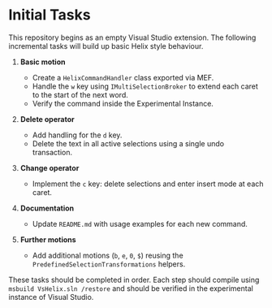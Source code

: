 # Initial Tasks

This repository begins as an empty Visual Studio extension.  The following
incremental tasks will build up basic Helix style behaviour.

1. **Basic motion**
   - Create a `HelixCommandHandler` class exported via MEF.
   - Handle the `w` key using `IMultiSelectionBroker` to extend each caret to the
     start of the next word.
   - Verify the command inside the Experimental Instance.

2. **Delete operator**
   - Add handling for the `d` key.
   - Delete the text in all active selections using a single undo transaction.

3. **Change operator**
   - Implement the `c` key: delete selections and enter insert mode at each
     caret.

4. **Documentation**
   - Update `README.md` with usage examples for each new command.

5. **Further motions**
   - Add additional motions (`b`, `e`, `0`, `$`) reusing the
     `PredefinedSelectionTransformations` helpers.

These tasks should be completed in order.  Each step should compile using
`msbuild VsHelix.sln /restore` and should be verified in the experimental
instance of Visual Studio.
